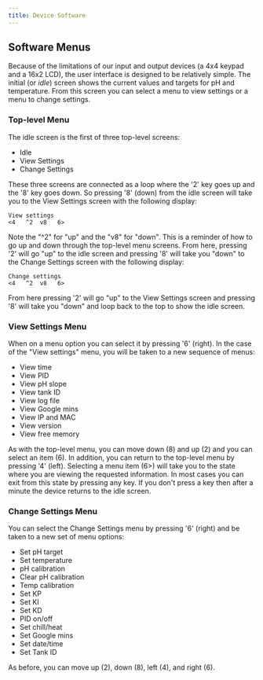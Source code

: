 ```yaml
---
title: Device Software
---
```


## Software Menus

Because of the limitations of our input and output devices (a 4x4 keypad and a 16x2 LCD), the user interface is designed to be relatively simple. The initial (or _idle_) screen shows the current values and targets for pH and temperature. From this screen you can select a menu to view settings or a menu to change settings.

### Top-level Menu

The idle screen is the first of three top-level screens:

* Idle
* View Settings
* Change Settings

These three screens are connected as a loop where the '2' key goes up and the '8' key goes down. So pressing '8' (down) from the idle screen will take you to the View Settings screen with the following display:

```text
View settings
<4   ^2  v8   6>
```

Note the "^2" for "up" and the "v8" for "down". This is a reminder of how to go up and down through the top-level menu screens. From here, pressing '2' will go "up" to the idle screen and pressing '8' will take you "down" to the Change Settings screen with the following display:

```text
Change settings
<4   ^2  v8   6>
```

From here pressing '2' will go "up" to the View Settings screen and pressing '8' will take you "down" and loop back to the top to show the idle screen.

### View Settings Menu

When on a menu option you can select it by pressing '6' (right). In the case of the "View settings" menu, you will be taken to a new sequence of menus:

* View time
* View PID
* View pH slope
* View tank ID
* View log file
* View Google mins
* View IP and MAC
* View version
* View free memory

As with the top-level menu, you can move down (8) and up (2) and you can select an item (6).
In addition, you can return to the top-level menu by pressing '4' (left).
Selecting a menu item (6>) will take you to the state where you are viewing the requested information.
In most cases you can exit from this state by pressing any key.
If you don't press a key then after a minute the device returns to the idle screen.

### Change Settings Menu

You can select the Change Settings menu by pressing '6' (right) and be taken to a new set of menu options:

* Set pH target
* Set temperature
* pH calibration
* Clear pH calibration
* Temp calibration
* Set KP
* Set KI
* Set KD
* PID on/off
* Set chill/heat
* Set Google mins
* Set date/time
* Set Tank ID

As before, you can move up (2), down (8), left (4), and right (6).
